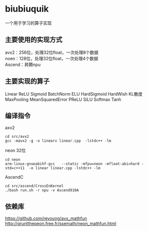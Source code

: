 # biubiuquik
一个用于学习的算子实现
## 主要使用的实现方式
avx2：256位，处理32位float，一次处理8个数据\
noen：128位，处理32位float，一次处理4个数据\
Ascend：昇腾npu
## 主要实现的算子
Linear
ReLU
Sigmoid
BatchNorm
ELU
HardSigmoid
HardWish
KL散度
MaxPooling
MeanSquaredError
PReLU
SiLU
Softmax
Tanh
## 编译指令
axv2
```shell
cd src/avx2
gcc -mavx2 -g -o linearv linear.cpp  -lstdc++ -lm
```
neon 32位
```shell
cd neon
arm-linux-gnueabihf-gcc   --static -mfpu=neon -mfloat-abi=hard -std=c++11  -o linear linear.cpp -lstdc++ -lm
```

AscendC
```shell
cd src/ascend/CrossEnKernel
./bash run.sh -r npu -v Ascend910A
```

## 依赖库
https://github.com/reyoung/avx_mathfun
http://gruntthepeon.free.fr/ssemath/neon_mathfun.html